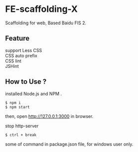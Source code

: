 # FE-scaffolding-X
Scaffolding for web, Based Baidu FIS 2.  


## Feature
support Less CSS  
CSS auto prefix  
CSS lint  
JSHint


## How to Use ?
installed Node.js and NPM .

	$ npm i
	$ npm start

then, open http://127.0.0.1:3000 in browser.

stop http-server

	$ ctrl + break


some of command in package.json file, for windows user only.


